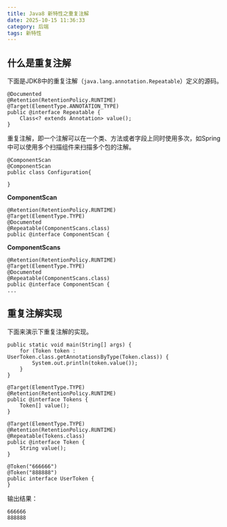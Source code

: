 ```yaml
---
title: Java8 新特性之重复注解
date: 2025-10-15 11:36:33
category: 后端
tags: 新特性
---
```


## 什么是重复注解

下面是JDK8中的重复注解（`java.lang.annotation.Repeatable`）定义的源码。

```
@Documented
@Retention(RetentionPolicy.RUNTIME)
@Target(ElementType.ANNOTATION_TYPE)
public @interface Repeatable {
    Class<? extends Annotation> value();
}
```

重复注解，即一个注解可以在一个类、方法或者字段上同时使用多次，如Spring中可以使用多个扫描组件来扫描多个包的注解。

```
@ComponentScan
@ComponentScan
public class Configuration{
    
}
```

**ComponentScan**

```
@Retention(RetentionPolicy.RUNTIME)
@Target(ElementType.TYPE)
@Documented
@Repeatable(ComponentScans.class)
public @interface ComponentScan {
```

**ComponentScans**

```
@Retention(RetentionPolicy.RUNTIME)
@Target(ElementType.TYPE)
@Documented
@Repeatable(ComponentScans.class)
public @interface ComponentScan {
...
```

## 重复注解实现

下面来演示下重复注解的实现。


```
public static void main(String[] args) {
	for (Token token : UserToken.class.getAnnotationsByType(Token.class)) {
		System.out.println(token.value());
	}
}

@Target(ElementType.TYPE)
@Retention(RetentionPolicy.RUNTIME)
public @interface Tokens {
	Token[] value();
}

@Target(ElementType.TYPE)
@Retention(RetentionPolicy.RUNTIME)
@Repeatable(Tokens.class)
public @interface Token {
	String value();
}

@Token("666666")
@Token("888888")
public interface UserToken {
}
```

输出结果：

```
666666
888888
```

